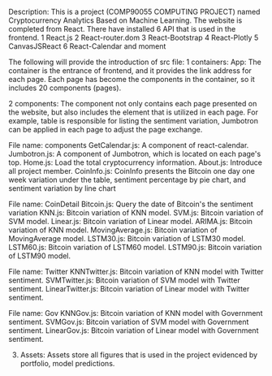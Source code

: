 Description:
This is a project (COMP90055 COMPUTING PROJECT) named Cryptocurrency Analytics Based on Machine Learning.
The website is completed from React.
There have installed 6 API that is used in the frontend. 
1 React.js
2 React-router.dom
3 React-Bootstrap
4 React-Plotly
5 CanvasJSReact
6 React-Calendar and moment 

The following will provide the introduction of src file:
1 containers:
App: The container is the entrance of frontend, and it provides the link address for each page. Each page has become the components in the container, so it includes 20 components (pages). 

2 components:
The component not only contains each page presented on the website, but also includes the element that is utilized in each page. For example, table is responsible for listing the sentiment variation, Jumbotron can be applied in each page to adjust the page exchange. 

File name: components
GetCalendar.js: A component of react-calendar.
Jumbotron.js: A component of Jumbotron, which is located on each page's top.
Home.js: Load the total cryptocurrency information.
About.js: Introduce all project member.
CoinInfo.js: CoinInfo presents the Bitcoin one day one week variation under the table, sentiment percentage by pie chart, and  sentiment variation by line chart

File name: CoinDetail
Bitcoin.js: Query the date of Bitcoin's  the sentiment variation
KNN.js: Bitcoin variation of KNN model.
SVM.js: Bitcoin variation of SVM model.
Linear.js: Bitcoin variation of Linear model.
ARIMA.js: Bitcoin variation of KNN model.
MovingAverage.js: Bitcoin variation of MovingAverage model.
LSTM30.js: Bitcoin variation of LSTM30 model.
LSTM60.js: Bitcoin variation of LSTM60 model.
LSTM90.js: Bitcoin variation of LSTM90 model.

File name: Twitter
KNNTwitter.js: Bitcoin variation of KNN model with Twitter sentiment.
SVMTwitter.js: Bitcoin variation of SVM model with Twitter sentiment.
LinearTwitter.js: Bitcoin variation of Linear model with Twitter sentiment.

File name: Gov
KNNGov.js: Bitcoin variation of KNN model with Government sentiment.
SVMGov.js: Bitcoin variation of SVM model with Government sentiment.
LinearGov.js: Bitcoin variation of Linear model with Government sentiment.

3. Assets:
Assets store all figures that is used in the project evidenced by portfolio, model predictions.
